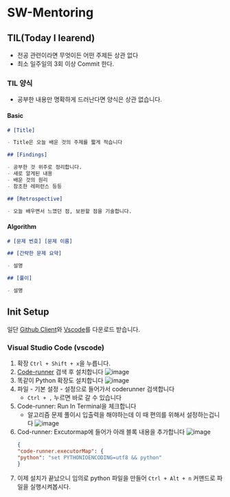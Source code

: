 # SW-Mentoring

## TIL(Today I learend)

- 전공 관련이라면 무엇이든 어떤 주제든 상관 없다
- 최소 일주일의 3회 이상 Commit 한다.

### TIL 양식

- 공부한 내용만 명확하게 드러난다면 양식은 상관 없습니다.

#### Basic

```md
# [Title]

- Title은 오늘 배운 것의 주제를 짧게 적습니다

## [Findings]

- 공부한 것 위주로 정리합니다.
- 새로 알게된 내용
- 배운 것의 원리
- 참조한 레퍼런스 등등

## [Retrospective]

- 오늘 배우면서 느꼈던 점, 보완할 점을 기술합니다.
```

#### Algorithm

```md
# [문제 번호] [문제 이름]

## [간략한 문제 요약]

- 설명

## [풀이]

- 설명
```

## Init Setup

일단 [Github Client](https://desktop.github.com/)와 [Vscode](https://code.visualstudio.com/download)를 다운로드 받습니다.

### Visual Studio Code (vscode)

1. 확장 `Ctrl + Shift + x`을 누릅니다.
2. [Code-runner](https://marketplace.visualstudio.com/items?itemName=formulahendry.code-runner) 검색 후 설치합니다
   ![image](https://user-images.githubusercontent.com/37897508/160076408-5de2f2bb-c3ea-4d50-9241-ff757b769e82.png)
3. 똑같이 Python 확장도 설치합니다
   ![image](https://user-images.githubusercontent.com/37897508/160076360-d02d68a0-b8ca-420c-bf86-12c5d37f32d4.png)
4. 파일 - 기본 설정 - 설정으로 들어가서 coderunner 검색합니다
   - `Ctrl + ,` 누르면 바로 갈 수 있습니다
5. Code-runner: Run In Terminal을 체크합니다
   - 알고리즘 문제 풀이시 입출력을 해야하는데 이 때 편의를 위해서 설정하는겁니다
     ![image](https://user-images.githubusercontent.com/37897508/160074419-7d4044fd-fb71-4c87-a7aa-30bc6bc77ef9.png)
6. Cod-runner: Excutormap에 들어가 아래 블록 내용을 추가합니다
   ![image](https://user-images.githubusercontent.com/37897508/160076032-c53b1b80-7df2-4e46-ac1d-2ac479068b09.png)
   ```json
   {
   "code-runner.executorMap": {
   "python": "set PYTHONIOENCODING=utf8 && python"
   }
   ```
7. 이제 설치가 끝났으니 임의로 python 파일을 만들어 `Ctrl + Alt + n` 커맨드로 파일을 실행시켜봅시다.
